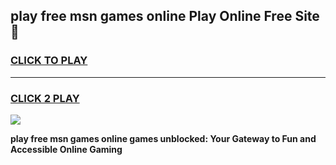
## play free msn games online Play Online Free Site 👋
<h3>
<a href="https://download.freeplayer.one?title=play_free_msn_games_online&ref=21F">CLICK TO PLAY</a></h3>
<hr>

<h3>
<a href="https://download.freeplayer.one?title=play_free_msn_games_online&ref=21F">CLICK 2 PLAY</a>
  
</h3>

<a href="https://download.freeplayer.one?title=play_free_msn_games_online&ref=21F"><img src="https://cdnb.artstation.com/p/assets/images/images/032/539/853/original/anto-thomas-button-gif.gif"></a>


**play free msn games online games unblocked: Your Gateway to Fun and Accessible Online Gaming**
